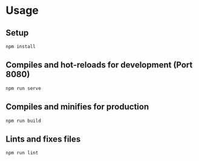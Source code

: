 # Usage

## Setup
```
npm install
```

## Compiles and hot-reloads for development (Port 8080)
```
npm run serve
```

## Compiles and minifies for production
```
npm run build
```

## Lints and fixes files
```
npm run lint
```